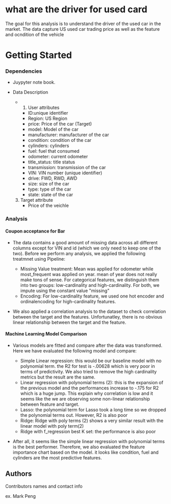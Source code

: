 # what are the driver for used card

The goal for this analysis is to understand the driver of the used car in the market. The data capture US used car trading price as well as the feature and ocndition of the vehicle


# Getting Started

### Dependencies

* Juypyter note book.
* Data Description
    * 1. User attributes
        *  ID:unique identifier
        *  Region: US Region
        *  price: Price of the car (Target)
        *  model: Model of the car
        *  manufacturer: manufacturer of the car
        *  condition: condition of the car
        *  cylinders: cylinders
        *  fuel: fuel that consumed
        *  odometer: current odometer
        *  title_status: title status
        *  transmission: transmission of the car
        *  VIN: VIN number (unique identifier)
        *  drive: FWD, RWD, AWD
        *  size: size of the car
        *  type: type of the car
        *  state: state of the car
        

    3. Target attribute
        - Price of the veichle


### Analysis
#### Coupon acceptance for Bar
* The data contains a good amount of missing data across all different columns except for VIN and id (which we only need to keep one of the two). Before we perform any analysis, we applied the following treatmnet using Pipeline:
    * Missing Value treatment: Mean was applied for odometer while most_frequent was applied on year. mean of year does not really make tons of sense. For categorical features, we distinguish them into two groups: low-cardinality and high-cardinality. For both, we impute using the constant value "missing"
    * Encoding: For low-cardinality feature, we used one hot encoder and ordinalencoding for high-cardinality features.

* We also applied a correlation analysis to the dataset to check correlation between the target and the features. Unfortunatley, there is no obvious linear relationship between the target and the feature.



#### Machine Learning Model Comparison
* Various models are fitted and compare after the data was transformed. Here we have evaluated the following model and compare:
    * Simple Linear regression: this would be our baseline model with no polynomial term. the R2 for test is -.00628 which is very poor in terms of predictivity. We also tried to remove the high cardinality metrics but the result are the same.
    * Linear regression with polynomial terms (2): this is the expansion of the previous model and the performances increase to -.175 for R2 which is a huge jump. This explain why correlation is low and it seems like the we are observing some non-linear relationship between feature and target.
    * Lasso: the polynomial term for Lasso took a long time so we dropped the polynomial terms out. However, R2 is also poor
    * Ridge: Ridge with poly terms (2) shows a very similar result with the linear model with poly term(2)
    * Ridge with f_regression best K set: the performance is also poor

* After all, it seems like the simple linear regression with polynomial terms is the best performer. Therefore, we also evaluated the feature importance chart based on the model. it looks like condition, fuel and cylinders are the most predictive features.



## Authors

Contributors names and contact info

ex. Mark Peng

